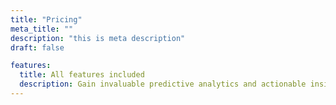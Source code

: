 ```yaml
---
title: "Pricing"
meta_title: ""
description: "this is meta description"
draft: false

features:
  title: All features included
  description: Gain invaluable predictive analytics and actionable insights, empowering your team to make data-driven decisions and close.
---
```

